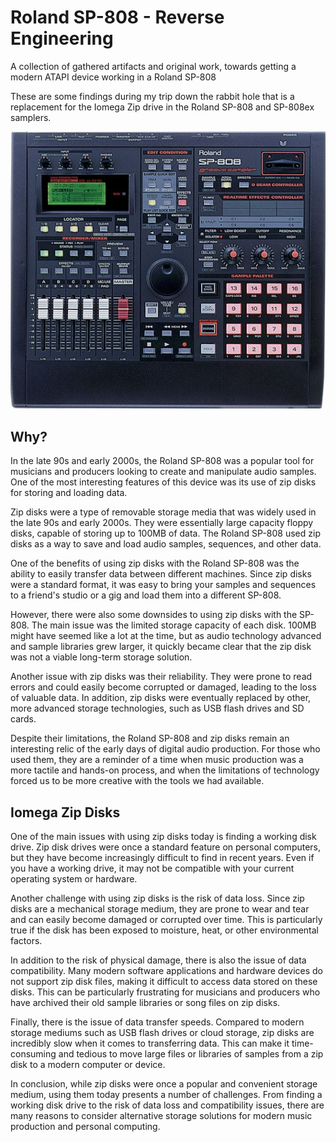 # Roland SP-808 - Reverse Engineering

A collection of gathered artifacts and original work, towards getting a modern ATAPI device working in a Roland SP-808

These are some findings during my trip down the rabbit hole that is a replacement for the Iomega Zip drive in the Roland SP-808 and SP-808ex samplers.

![Roland SP-808](https://raw.githubusercontent.com/hsiboy/Roland_SP-808_Reverse_Engineering/default/roland_sp808.jpg "Roland SP-808")


## Why?

In the late 90s and early 2000s, the Roland SP-808 was a popular tool for musicians and producers looking to create and manipulate audio samples. One of the most interesting features of this device was its use of zip disks for storing and loading data.

Zip disks were a type of removable storage media that was widely used in the late 90s and early 2000s. They were essentially large capacity floppy disks, capable of storing up to 100MB of data. The Roland SP-808 used zip disks as a way to save and load audio samples, sequences, and other data.

One of the benefits of using zip disks with the Roland SP-808 was the ability to easily transfer data between different machines. Since zip disks were a standard format, it was easy to bring your samples and sequences to a friend's studio or a gig and load them into a different SP-808.

However, there were also some downsides to using zip disks with the SP-808. The main issue was the limited storage capacity of each disk. 100MB might have seemed like a lot at the time, but as audio technology advanced and sample libraries grew larger, it quickly became clear that the zip disk was not a viable long-term storage solution.

Another issue with zip disks was their reliability. They were prone to read errors and could easily become corrupted or damaged, leading to the loss of valuable data. In addition, zip disks were eventually replaced by other, more advanced storage technologies, such as USB flash drives and SD cards.

Despite their limitations, the Roland SP-808 and zip disks remain an interesting relic of the early days of digital audio production. For those who used them, they are a reminder of a time when music production was a more tactile and hands-on process, and when the limitations of technology forced us to be more creative with the tools we had available.

## Iomega Zip Disks

One of the main issues with using zip disks today is finding a working disk drive. Zip disk drives were once a standard feature on personal computers, but they have become increasingly difficult to find in recent years. Even if you have a working drive, it may not be compatible with your current operating system or hardware.

Another challenge with using zip disks is the risk of data loss. Since zip disks are a mechanical storage medium, they are prone to wear and tear and can easily become damaged or corrupted over time. This is particularly true if the disk has been exposed to moisture, heat, or other environmental factors.

In addition to the risk of physical damage, there is also the issue of data compatibility. Many modern software applications and hardware devices do not support zip disk files, making it difficult to access data stored on these disks. This can be particularly frustrating for musicians and producers who have archived their old sample libraries or song files on zip disks.

Finally, there is the issue of data transfer speeds. Compared to modern storage mediums such as USB flash drives or cloud storage, zip disks are incredibly slow when it comes to transferring data. This can make it time-consuming and tedious to move large files or libraries of samples from a zip disk to a modern computer or device.

In conclusion, while zip disks were once a popular and convenient storage medium, using them today presents a number of challenges. From finding a working disk drive to the risk of data loss and compatibility issues, there are many reasons to consider alternative storage solutions for modern music production and personal computing.

